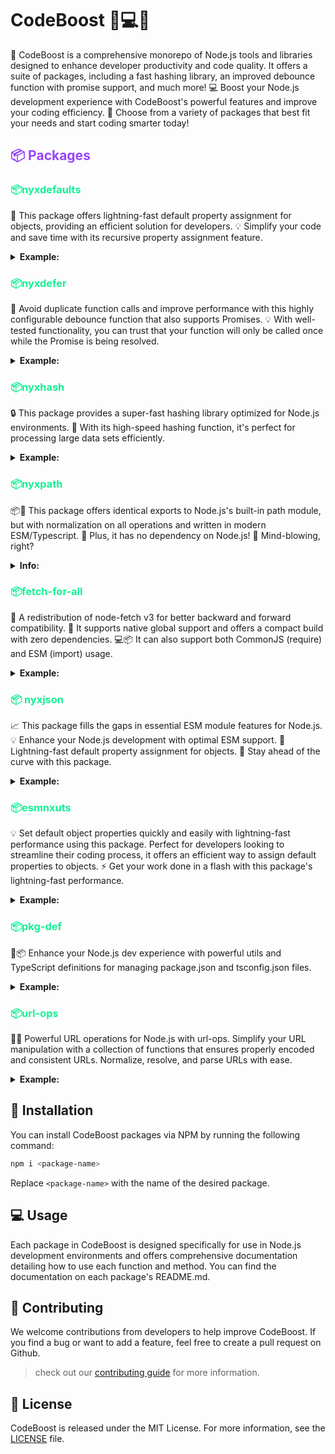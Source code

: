 # CodeBoost 🚀💻💪

🚀 CodeBoost is a comprehensive monorepo of Node.js tools and libraries designed to enhance developer productivity and code quality. It offers a suite of packages, including a fast hashing library, an improved debounce function with promise support, and much more! 💻 Boost your Node.js development experience with CodeBoost's powerful features and improve your coding efficiency. 🧰 Choose from a variety of packages that best fit your needs and start coding smarter today!

<h2 style="color:#9945FF;">📦 Packages</h2>

<h3 style="color:#14F195;">📦nyxdefaults</h3>

🔧 This package offers lightning-fast default property assignment for objects, providing an efficient solution for developers. 💡 Simplify your code and save time with its recursive property assignment feature.
<details>
<summary><strong>Example:</strong></summary>

Filter some items from defaults (array) and add 20 to the count default value.

```ts
import { nyxdefaultsArrayFn } from 'nyxdefaults';

nyxdefaultsArrayFn({
  ignore: val => val.filter(i => i !== 'dist'),
  count: () => 20
}, {
  ignore: [
    'node_modules',
    'dist'
  ],
  count: 10
});
 /*
 {
    ignore: ['node_modules'],
    count: 30
  }
  */
```
<br>
Learn more in the <a href="https://github.com/nyxblabs/CodeBoost/blob/main/packages/nyxdefaults/README.md">README</a> file.
</details>

<h3 style="color:#14F195;">📦nyxdefer</h3>

🔄 Avoid duplicate function calls and improve performance with this highly configurable debounce function that also supports Promises. 💡 With well-tested functionality, you can trust that your function will only be called once while the Promise is being resolved.
<details>
<summary><strong>Example:</strong></summary>

When calling `nyxdefered`, it will wait at least for `25ms` as configured before actually calling our function. This helps to avoid multiple calls.

To avoid initial wait, we can set `leading: true` option. It will cause function to be immediately called if there is no other call:

```js
const nyxdeferred = debounce(async () => {
   // Some heavy stuff
}, 25, { leading: true })
```
<br>
Learn more in the <a href="https://github.com/nyxblabs/CodeBoost/blob/main/packages/nyxdefer/README.md">README</a> file.
</details>

<h3 style="color:#14F195;">📦nyxhash</h3>

🔒 This package provides a super-fast hashing library optimized for Node.js environments. 💨 With its high-speed hashing function, it's perfect for processing large data sets efficiently.
<details>
<summary><strong>Example:</strong></summary>
Converts object value into a string hash using `objectHash` and then applies `sha256` with Base64 encoding (trimmed by length of 10).

Usage:

```ts
import { hash } from 'nyxhash'

// "dZbtA7f0lK"
console.log(hash({ foo: 'bar' }))
```
<br>
Learn more in the <a href="https://github.com/nyxblabs/CodeBoost/blob/main/packages/nyxhash/README.md">README</a> file.
</details>

<h3 style="color:#14F195;">📦nyxpath</h3>

📦🔗 This package offers identical exports to Node.js's built-in path module, but with normalization on all operations and written in modern ESM/Typescript. 🌟 Plus, it has no dependency on Node.js! 🤯 Mind-blowing, right?
<details>
<summary><strong>Info:</strong></summary>
Have you ever wondered why the path separators for Windows and macOS, Linux, and other Posix operating systems are different? It turns out that for 🕰️ historical reasons, Windows chose to use backslashes `\` for separating paths instead of the slash `/` used by other operating systems. Nowadays, [Windows](https://docs.microsoft.com/en-us/windows/win32/fileio/naming-a-file?redirectedfrom=MSDN) supports both slashes and backslashes for paths, but this can lead to inconsistent code behavior. When running on a Windows operating system, Node.js's built-in [path module](https://nodejs.org/api/path.html) assumes that Windows-style paths are being used, which makes for inconsistent code behavior between Windows and POSIX.

👉 This is where nyxpath comes in! It provides **identical exports** to Node.js's built-in path module, but with normalization on **all operations** and written in modern **ESM/Typescript**. Plus, it has **no dependency on Node.js**! 🤯
<br>
Learn more in the <a href="https://github.com/nyxblabs/CodeBoost/blob/main/packages/nyxpath/README.md">README</a> file.
</details>

<h3 style="color:#14F195;">📦fetch-for-all</h3>

🔄 A redistribution of node-fetch v3 for better backward and forward compatibility. 🔋 It supports native global support and offers a compact build with zero dependencies. 💻📦 It can also support both CommonJS (require) and ESM (import) usage.
<details>
<summary><strong>Example:</strong></summary>
More named exports:

```ts
// ESM
import { fetch, Blob, FormData, Headers, Request, Response, AbortController } from 'fetch-for-all'

// CommonJS
const { fetch, Blob, FormData, Headers, Request, Response, AbortController } = require('fetch-for-all')
```
<br>
Learn more in the <a href="https://github.com/nyxblabs/CodeBoost/blob/main/packages/fetch-for-all/README.md">README</a> file.
</details>

<h3 style="color:#14F195;">📦 nyxjson</h3>

📈 This package fills the gaps in essential ESM module features for Node.js. 💡 Enhance your Node.js development with optimal ESM support. 🔌 Lightning-fast default property assignment for objects. 🚀 Stay ahead of the curve with this package.
<details>
<summary><strong>Example:</strong></summary>
More named exports:

```ts
**Fast fallback to input if is not string:**

```ts
// Uncaught SyntaxError: Unexpected token u in JSON at position 0
JSON.parse()

// undefined
nyxjson()
```
<br>
Learn more in the <a href="https://github.com/nyxblabs/CodeBoost/blob/main/packages/nyxjson/README.md">README</a> file.
</details>

<h3 style="color:#14F195;">📦esmnxuts</h3>

💡 Set default object properties quickly and easily with lightning-fast performance using this package. Perfect for developers looking to streamline their coding process, it offers an efficient way to assign default properties to objects. ⚡️ Get your work done in a flash with this package's lightning-fast performance.
<details>
<summary><strong>Example:</strong></summary>

## Resolving ESM modules

Several utilities to make ESM resolution easier:

- Respecting [ECMAScript Resolver algorithm](https://nodejs.org/dist/latest-v14.x/docs/api/esm.html#esm_resolver_algorithm)
- Exposed from Node.js implementation
- Windows paths normalized
- Supporting custom `extensions` and `/index` resolution
- Supporting custom `conditions`
- Support resolving from multiple paths or urls
<br>
Learn more in the <a href="https://github.com/nyxblabs/CodeBoost/blob/main/packages/esmnxuts/README.md">README</a> file.
</details>

<h3 style="color:#14F195;">📦pkg-def</h3>

🔧📦 Enhance your Node.js dev experience with powerful utils and TypeScript definitions for managing package.json and tsconfig.json files.
<details>
<summary><strong>Example:</strong></summary>

### `readPackageJSON`

```js
import { readPackageJSON } from 'pkg-def'
const localPackageJson = await readPackageJSON()
// or
const packageJson = await readPackageJSON('/fully/resolved/path/to/folder')
```

### `writePackageJSON`

```js
import { writePackageJSON } from 'pkg-def'

await writePackageJSON('path/to/package.json', pkg)
```
<br>
Learn more in the <a href="https://github.com/nyxblabs/CodeBoost/blob/main/packages/pkg-def/README.md">README</a> file.
</details>

<h3 style="color:#14F195;">📦url-ops</h3>

🔗🚀 Powerful URL operations for Node.js with url-ops. Simplify your URL manipulation with a collection of functions that ensures properly encoded and consistent URLs. Normalize, resolve, and parse URLs with ease.
<details>
<summary><strong>Example:</strong></summary>

### `normalizeURL`

- Ensures URL is properly encoded
- Ensures pathname starts with slash
- Preserves protocol/host if provided

```ts
normalizeURL('test?query=123 123#hash, test')
// test?query=123%20123#hash,%20test

normalizeURL('http://localhost:3000')
// http://localhost:3000/
```

### `joinURL`

```ts
joinURL('a', '/b', '/c')
// a/b/c
```
<br>
Learn more in the <a href="https://github.com/nyxblabs/CodeBoost/blob/main/packages/url-ops/README.md">README</a> file.
</details>

## 🚀 Installation

You can install CodeBoost packages via NPM by running the following command:

```bash
npm i <package-name>
```

Replace `<package-name>` with the name of the desired package.

## 💻 Usage

Each package in CodeBoost is designed specifically for use in Node.js development environments and offers comprehensive documentation detailing how to use each function and method. You can find the documentation on each package's README.md.

## 🤝 Contributing

We welcome contributions from developers to help improve CodeBoost. If you find a bug or want to add a feature, feel free to create a pull request on Github.
> check out our [contributing guide](https://github.com/nyxb/contribute) for more information.

## 📄 License

CodeBoost is released under the MIT License. For more information, see the [LICENSE](./LICENSE) file.

